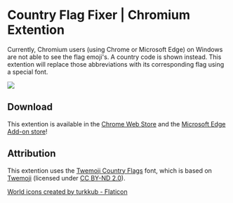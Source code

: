 # Country Flag Fixer | Chromium Extention
Currently, Chromium users (using Chrome or Microsoft Edge) on Windows are not able to see the flag emoji's. A country code is shown instead. This extention will replace those abbreviations with its corresponding flag using a special font.

![](https://i.imgur.com/fzljj7K.png)

## Download
This extention is available in the [Chrome Web Store](https://chrome.google.com/webstore/detail/country-flag-fixer/jhcpefjbhmbkgjgipkhndplfbhdecijh?utm_source=github&utm_medium=referral&utm_campaign=spreadtheword) and the [Microsoft Edge Add-on store](https://microsoftedge.microsoft.com/addons/detail/country-flag-fixer/nfkjcekokjacfnambbbdidjpgogkppmm)!

## Attribution
This extention uses the [Twemoji Country Flags](https://github.com/talkjs/country-flag-emoji-polyfill) font, which is based on [Twemoji](https://twitter.github.io/twemoji/) (licensed under [CC BY-ND 2.0](https://github.com/mozilla/twemoji-colr/blob/master/LICENSE.md)).

<a href="https://www.flaticon.com/free-icons/world" title="world icons">World icons created by turkkub - Flaticon</a>
